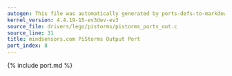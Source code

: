 ```yaml
---
autogen: This file was automatically generated by ports-defs-to-markdown.py
kernel_version: 4.4.19-15-ev3dev-ev3
source_file: drivers/lego/pistorms/pistorms_ports_out.c
source_line: 31
title: mindsensors.com PiStorms Output Port
port_index: 8
---
```


{% include port.md %}
